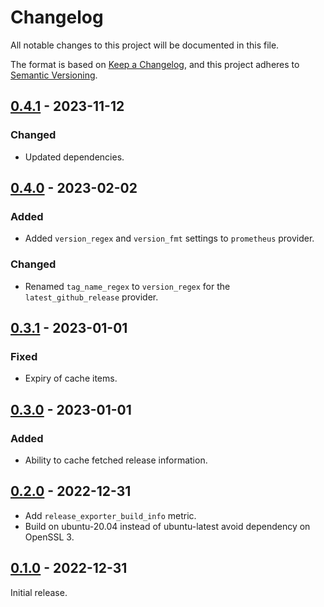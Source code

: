 # Changelog
All notable changes to this project will be documented in this file.

The format is based on [Keep a Changelog](https://keepachangelog.com/en/1.0.0/),
and this project adheres to [Semantic Versioning](https://semver.org/spec/v2.0.0.html).

## [0.4.1] - 2023-11-12

### Changed

* Updated dependencies.


## [0.4.0] - 2023-02-02

### Added

* Added `version_regex` and `version_fmt` settings to `prometheus` provider.

### Changed

* Renamed `tag_name_regex` to `version_regex` for the `latest_github_release`
  provider.


## [0.3.1] - 2023-01-01

### Fixed

* Expiry of cache items.

## [0.3.0] - 2023-01-01

### Added

* Ability to cache fetched release information.


## [0.2.0] - 2022-12-31

* Add `release_exporter_build_info` metric.
* Build on ubuntu-20.04 instead of ubuntu-latest avoid dependency on OpenSSL 3.

## [0.1.0] - 2022-12-31

Initial release.

[Unreleased]: https://github.com/jgosmann/release-exporter/compare/v0.4.1...HEAD
[0.4.1]: https://github.com/jgosmann/release-exporter/releases/tag/v0.4.1
[0.4.0]: https://github.com/jgosmann/release-exporter/releases/tag/v0.4.0
[0.3.1]: https://github.com/jgosmann/release-exporter/releases/tag/v0.3.1
[0.3.0]: https://github.com/jgosmann/release-exporter/releases/tag/v0.3.0
[0.2.0]: https://github.com/jgosmann/release-exporter/releases/tag/v0.2.0
[0.1.0]: https://github.com/jgosmann/release-exporter/releases/tag/v0.1.0

